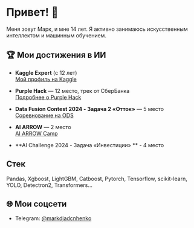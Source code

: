 # Привет! 👋

Меня зовут Марк, и мне 14 лет. Я активно занимаюсь искусственным интеллектом и машинным обучением. 

## 🏆 Мои достижения в ИИ

- **Kaggle Expert** (с 12 лет)  
  [Мой профиль на Kaggle](https://www.kaggle.com/markdjadchenko)
  
- **Purple Hack** — 12 место, трек от СберБанка  
  [Подробнее о Purple Hack](https://www.xn--80aa3anexr8c.xn--p1acf/tpost/pctljuf4n1-it-purple-hack)
  
- **Data Fusion Contest 2024 - Задача 2 «Отток»** — 5 место  
  [Соревнование на ODS](https://ods.ai/competitions/data-fusion2024-churn)
  
- **AI ARROW** — 2 место  
  [AI ARROW Camp](https://ai-arrow-camp.com/)

- **AI Challenge 2024 - Задача «Инвестиции» ** - 4 место

## Стек
Pandas, Xgboost, LightGBM, Catboost, Pytorch, Tensorflow, scikit-learn, YOLO, Detectron2, Transformers...
## 🌐 Мои соцсети

- Telegram: [@markdjadcnhenko](https://t.me/markdjadcnhenko)  
